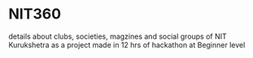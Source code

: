 # NIT360
details about clubs, societies, magzines and social groups 
of NIT Kurukshetra as a project made in 12 hrs of hackathon at Beginner level
